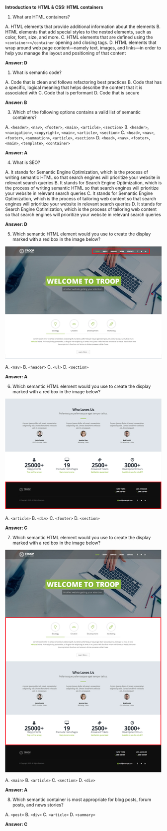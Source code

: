 **Introduction to HTML & CSS: HTML containers**

1. What are HTML containers? 

A. HTML elements that provide additional information about the elements
B. HTML elements that add special styles to the nested elements, such as color, font, size, and more.
C. HTML elements that are defined using the `<container></container` opening and closing tags.
D. HTML elements that wrap around web page content—namely text, images, and links—in order to help you manage the layout and positioning of that content

**Answer: D**

1. What is semantic code? 

A. Code that is clean and follows refactoring best practices
B. Code that has a specific, logical meaning that helps describe the content that it is associated with
C. Code that is performant
D. Code that is secure

**Answer: B**

3. Which of the following options contains a valid list of semantic containers? 

A. `<header>`, `<nav>`, `<footer>`, `<main>`, `<article>`, `<section>`
B. `<header>`, `<navigation>`, `<copyright>`, `<main>`, `<article>`, `<section>`
C. `<head>`, `<nav>`, `<footer>`, `<summation>`, `<article>`, `<section>`
D. `<head>`, `<nav>`, `<footer>`, `<main>`, `<template>`, `<container>`

**Answer: A**

4. What is SEO?

A. It stands for Semantic Engine Optimization, which is the process of writing semantic HTML so that search engines will prioritize your website in relevant search queries
B. It stands for Search Engine Optimization, which is the process of writing semantic HTML so that search engines will prioritize your website in relevant search queries
C. It stands for Semantic Engine Optimization, which is the process of tailoring web content so that search engines will prioritize your website in relevant search queries
D. It stands for Search Engine Optimization, which is the process of tailoring web content so that search engines will prioritize your website in relevant search queries


**Answer: D**

5. Which semantic HTML element would you use to create the display marked with a red box in the image below? 

![](troop-1.png)

A. `<nav>`
B. `<header>`
C. `<ul>`
D. `<section>`

**Answer: A**

6. Which semantic HTML element would you use to create the display marked with a red box in the image below? 

![](troop-2.png)

A. `<article>`
B. `<div>`
C. `<footer>` 
D. `<section>`

**Answer: C**

7. Which semantic HTML element would you use to create the display marked with a red box in the image below? 

![](troop-3.png)

A. `<main>`
B. `<article>`
C. `<section>`
D. `<div>`

**Answer: A**

8. Which semantic container is most appropriate for blog posts, forum posts, and news stories?

A. `<post>`
B. `<div>`
C. `<article>` 
D. `<summary>`

**Answer: C**
